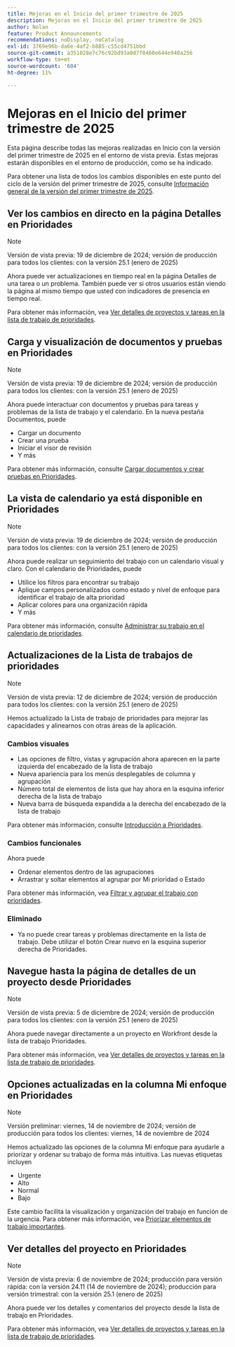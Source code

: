 ```yaml
---
title: Mejoras en el Inicio del primer trimestre de 2025
description: Mejoras en el Inicio del primer trimestre de 2025
author: Nolan
feature: Product Announcements
recommendations: noDisplay, noCatalog
exl-id: 3769e96b-da6e-4af2-b885-c55cd4751bbd
source-git-commit: a351028e7c76c92bd93a0d7f8460e644e940a256
workflow-type: tm+mt
source-wordcount: '604'
ht-degree: 11%

---
```


# Mejoras en el Inicio del primer trimestre de 2025

Esta página describe todas las mejoras realizadas en Inicio con la versión del primer trimestre de 2025 en el entorno de vista previa. Estas mejoras estarán disponibles en el entorno de producción, como se ha indicado.

Para obtener una lista de todos los cambios disponibles en este punto del ciclo de la versión del primer trimestre de 2025, consulte [Información general de la versión del primer trimestre de 2025](/help/quicksilver/product-announcements/product-releases/25-q1-release-activity/25-q1-release-overview.md).

<!--## Catch up on work in Priorities

>[!NOTE]
>
>Preview release: December 20, 2024; Production release for all customers: With the 25.1 release (January 2025)
>
>_This feature is only available for customers on the Unified Adobe Experience using the AI Assistant._

You can use Catch me up to help reduce the amount of time looking for information on active projects. 

Powered by Workfront's AI Assistant, Catch me up summarizes updates, uploaded documents, and other notable changes about your projects within the following time frames: 24 hours, 3 days, or 7 days.

For more information, see [Catch up on work in Priorities](/help/quicksilver/workfront-basics/priorities/catch-me-up.md).-->

## Ver los cambios en directo en la página Detalles en Prioridades

>[!NOTE]
>
>Versión de vista previa: 19 de diciembre de 2024; versión de producción para todos los clientes: con la versión 25.1 (enero de 2025)

Ahora puede ver actualizaciones en tiempo real en la página Detalles de una tarea o un problema. También puede ver si otros usuarios están viendo la página al mismo tiempo que usted con indicadores de presencia en tiempo real.

Para obtener más información, vea [Ver detalles de proyectos y tareas en la lista de trabajo de prioridades](/help/quicksilver/workfront-basics/priorities/view-task-project-details.md).

## Carga y visualización de documentos y pruebas en Prioridades

>[!NOTE]
>
>Versión de vista previa: 19 de diciembre de 2024; versión de producción para todos los clientes: con la versión 25.1 (enero de 2025)

Ahora puede interactuar con documentos y pruebas para tareas y problemas de la lista de trabajo y el calendario. En la nueva pestaña Documentos, puede

* Cargar un documento
* Crear una prueba
* Iniciar el visor de revisión
* Y más

Para obtener más información, consulte [Cargar documentos y crear pruebas en Prioridades](/help/quicksilver/workfront-basics/priorities/documents-and-proofs-priorities.md).

## La vista de calendario ya está disponible en Prioridades

>[!NOTE]
>
>Versión de vista previa: 19 de diciembre de 2024; versión de producción para todos los clientes: con la versión 25.1 (enero de 2025)

Ahora puede realizar un seguimiento del trabajo con un calendario visual y claro. Con el calendario de Prioridades, puede

* Utilice los filtros para encontrar su trabajo
* Aplique campos personalizados como estado y nivel de enfoque para identificar el trabajo de alta prioridad
* Aplicar colores para una organización rápida
* Y más

Para obtener más información, consulte [Administrar su trabajo en el calendario de prioridades](/help/quicksilver/workfront-basics/priorities/calendar-priorities.md).

## Actualizaciones de la Lista de trabajos de prioridades

>[!NOTE]
>
>Versión de vista previa: 12 de diciembre de 2024; versión de producción para todos los clientes: con la versión 25.1 (enero de 2025)

Hemos actualizado la Lista de trabajo de prioridades para mejorar las capacidades y alinearnos con otras áreas de la aplicación.

### Cambios visuales

* Las opciones de filtro, vistas y agrupación ahora aparecen en la parte izquierda del encabezado de la lista de trabajo
* Nueva apariencia para los menús desplegables de columna y agrupación
* Número total de elementos de lista que hay ahora en la esquina inferior derecha de la lista de trabajo
* Nueva barra de búsqueda expandida a la derecha del encabezado de la lista de trabajo

Para obtener más información, consulte [Introducción a Prioridades](/help/quicksilver/workfront-basics/priorities/get-started-with-priorities.md).

### Cambios funcionales

Ahora puede

* Ordenar elementos dentro de las agrupaciones
* Arrastrar y soltar elementos al agrupar por Mi prioridad o Estado

Para obtener más información, vea [Filtrar y agrupar el trabajo con prioridades](/help/quicksilver/workfront-basics/priorities/filter-group-work-priorities.md).

### Eliminado

* Ya no puede crear tareas y problemas directamente en la lista de trabajo. Debe utilizar el botón Crear nuevo en la esquina superior derecha de Prioridades.

## Navegue hasta la página de detalles de un proyecto desde Prioridades

>[!NOTE]
>
>Versión de vista previa: 5 de diciembre de 2024; versión de producción para todos los clientes: con la versión 25.1 (enero de 2025)

Ahora puede navegar directamente a un proyecto en Workfront desde la lista de trabajo Prioridades.

Para obtener más información, vea [Ver detalles de proyectos y tareas en la lista de trabajo de prioridades](/help/quicksilver/workfront-basics/priorities/view-task-project-details.md).

## Opciones actualizadas en la columna Mi enfoque en Prioridades

>[!NOTE]
>
>Versión preliminar: viernes, 14 de noviembre de 2024; versión de producción para todos los clientes: viernes, 14 de noviembre de 2024

Hemos actualizado las opciones de la columna Mi enfoque para ayudarle a priorizar y ordenar su trabajo de forma más intuitiva. Las nuevas etiquetas incluyen

* Urgente
* Alto
* Normal
* Bajo

Este cambio facilita la visualización y organización del trabajo en función de la urgencia. Para obtener más información, vea [Priorizar elementos de trabajo importantes](/help/quicksilver/workfront-basics/priorities/prioritize-work-items.md).

## Ver detalles del proyecto en Prioridades

>[!NOTE]
>
>Versión de vista previa: 6 de noviembre de 2024; producción para versión rápida: con la versión 24.11 (14 de noviembre de 2024); producción para versión trimestral: con la versión 25.1 (enero de 2025)

Ahora puede ver los detalles y comentarios del proyecto desde la lista de trabajo en Prioridades.

Para obtener más información, vea [Ver detalles de proyectos y tareas en la lista de trabajo de prioridades](/help/quicksilver/workfront-basics/priorities/view-task-project-details.md).
